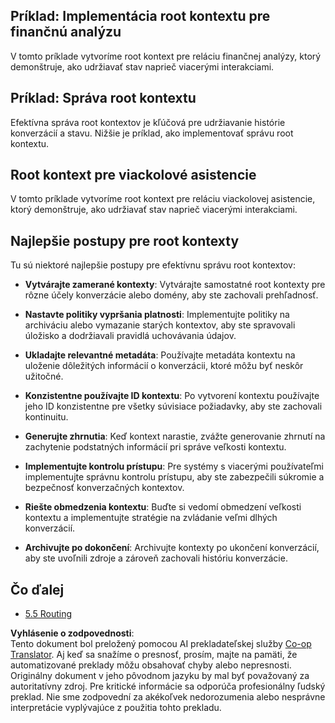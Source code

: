 <!--
CO_OP_TRANSLATOR_METADATA:
{
  "original_hash": "8311f46a35cf608c9780f39b62c9dc3f",
  "translation_date": "2025-07-14T02:06:48+00:00",
  "source_file": "05-AdvancedTopics/mcp-root-contexts/README.md",
  "language_code": "sk"
}
-->
## Príklad: Implementácia root kontextu pre finančnú analýzu

V tomto príklade vytvoríme root kontext pre reláciu finančnej analýzy, ktorý demonštruje, ako udržiavať stav naprieč viacerými interakciami.

## Príklad: Správa root kontextu

Efektívna správa root kontextov je kľúčová pre udržiavanie histórie konverzácií a stavu. Nižšie je príklad, ako implementovať správu root kontextu.

## Root kontext pre viackolové asistencie

V tomto príklade vytvoríme root kontext pre reláciu viackolovej asistencie, ktorý demonštruje, ako udržiavať stav naprieč viacerými interakciami.

## Najlepšie postupy pre root kontexty

Tu sú niektoré najlepšie postupy pre efektívnu správu root kontextov:

- **Vytvárajte zamerané kontexty**: Vytvárajte samostatné root kontexty pre rôzne účely konverzácie alebo domény, aby ste zachovali prehľadnosť.

- **Nastavte politiky vypršania platnosti**: Implementujte politiky na archiváciu alebo vymazanie starých kontextov, aby ste spravovali úložisko a dodržiavali pravidlá uchovávania údajov.

- **Ukladajte relevantné metadáta**: Používajte metadáta kontextu na uloženie dôležitých informácií o konverzácii, ktoré môžu byť neskôr užitočné.

- **Konzistentne používajte ID kontextu**: Po vytvorení kontextu používajte jeho ID konzistentne pre všetky súvisiace požiadavky, aby ste zachovali kontinuitu.

- **Generujte zhrnutia**: Keď kontext narastie, zvážte generovanie zhrnutí na zachytenie podstatných informácií pri správe veľkosti kontextu.

- **Implementujte kontrolu prístupu**: Pre systémy s viacerými používateľmi implementujte správnu kontrolu prístupu, aby ste zabezpečili súkromie a bezpečnosť konverzačných kontextov.

- **Riešte obmedzenia kontextu**: Buďte si vedomí obmedzení veľkosti kontextu a implementujte stratégie na zvládanie veľmi dlhých konverzácií.

- **Archivujte po dokončení**: Archivujte kontexty po ukončení konverzácií, aby ste uvoľnili zdroje a zároveň zachovali históriu konverzácie.

## Čo ďalej

- [5.5 Routing](../mcp-routing/README.md)

**Vyhlásenie o zodpovednosti**:  
Tento dokument bol preložený pomocou AI prekladateľskej služby [Co-op Translator](https://github.com/Azure/co-op-translator). Aj keď sa snažíme o presnosť, prosím, majte na pamäti, že automatizované preklady môžu obsahovať chyby alebo nepresnosti. Originálny dokument v jeho pôvodnom jazyku by mal byť považovaný za autoritatívny zdroj. Pre kritické informácie sa odporúča profesionálny ľudský preklad. Nie sme zodpovední za akékoľvek nedorozumenia alebo nesprávne interpretácie vyplývajúce z použitia tohto prekladu.